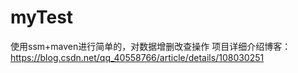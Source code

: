 # myTest
使用ssm+maven进行简单的，对数据增删改查操作
项目详细介绍博客：https://blog.csdn.net/qq_40558766/article/details/108030251

